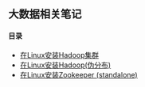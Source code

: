 ## 大数据相关笔记

#### 目录

* [在Linux安装Hadoop集群](./01-install-hadoop-on-linux.md)
* [在Linux安装Hadoop(伪分布)](./02-install-hadoop-on-linux-singleton.md)
* [在Linux安装Zookeeper (standalone)](./03-install-zookeeper-on-linux-standalone.md)
